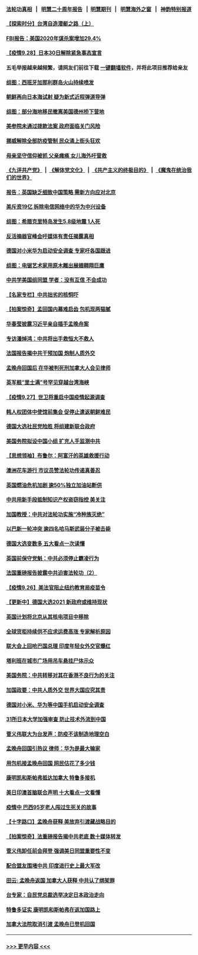 #### [法轮功真相](https://github.com/gfw-breaker/truth/blob/master/README.md?t=0) &nbsp;&nbsp;|&nbsp;&nbsp; [明慧二十周年报告](https://github.com/gfw-breaker/mh-reports/blob/master/README.md?t=0) &nbsp;&nbsp;|&nbsp;&nbsp;[明慧期刊](https://github.com/gfw-breaker/mh-qikan) &nbsp;&nbsp;|&nbsp;&nbsp; [明慧海外之窗](https://github.com/gfw-breaker/mh-news/blob/master/README.md?t=0) &nbsp;&nbsp;|&nbsp;&nbsp; [神韵特别报道](https://github.com/gfw-breaker/mh-news/blob/master/shenyun.md?t=0)
#### [【探索时分】台湾自造潜艇之路（上）](../pages/nsc418/n13265179.md?t=09282051) 
#### [FBI报告：美国2020年谋杀案增加29.4%](../pages/nsc418/n13266084.md?t=09282051) 
#### [【疫情9.28】日本30日解除紧急事态宣言](../pages/nsc418/n13265960.md?t=09282051) 
#### 五毛举报越来越频繁，请网友们前往下载 [一键翻墙软件](https://github.com/gfw-breaker/ssr-accounts)，并将此项目推荐给亲友
#### [组图：西班牙加那利群岛火山持续喷发](../pages/nsc418/n13263816.md?t=09282051) 
#### [朝鲜再向日本海试射 疑为新式近程弹道导弹](../pages/nsc418/n13265882.md?t=09282051) 
#### [组图：部分海地移民撤离美国德州桥下营地](../pages/nsc418/n13263286.md?t=09282051) 
#### [美参院未通过拨款法案 政府面临关门风险](../pages/nsc418/n13265579.md?t=09282051) 
#### [挪威解除全部防疫管制 民众涌上街头狂欢](../pages/nsc418/n13265056.md?t=09282051) 
#### [母亲坚守信仰被抓 父亲瘫痪 女儿海外吁营救](../pages/nsc418/n13263236.md?t=09282051) 
#### [《九评共产党》](https://github.com/begood0513/9ping.md/blob/master/README.md) &nbsp;|&nbsp; [《解体党文化》](../../../../jtdwh.md/blob/master/README.md)  &nbsp;|&nbsp; [《共产主义的终极目的》](../../../../gczydzjmd.md/blob/master/README.md) &nbsp;|&nbsp; [《魔鬼在统治我们的世界》](../../../../mgztzwmdsj.md/blob/master/README.md) 
#### [报告：英国缺乏细致中国策略 需新方向应对北京](../pages/nsc418/n13264867.md?t=09282051) 
#### [美斥资19亿 拆除电信网络中的华为中兴设备](../pages/nsc418/n13264934.md?t=09282051) 
#### [组图：希腊克里特岛发生5.8级地震 1人死](../pages/nsc418/n13264801.md?t=09282051) 
#### [反活摘器官峰会吁媒体有责任揭露真相](../pages/nsc418/n13264475.md?t=09282051) 
#### [德国对小米华为启动安全调查 专家吁各国跟进](../pages/nsc418/n13263961.md?t=09282051) 
#### [组图：电锯艺术家用原木雕出展翅翱翔巨鹰](../pages/nsc418/n13264001.md?t=09282051) 
#### [中共学美国组同盟 学者：没有互信 不会成功](../pages/nsc418/n13264201.md?t=09282051) 
#### [【名家专栏】中共拙劣的核恫吓](../pages/nsc418/n13264061.md?t=09282051) 
#### [【拍案惊奇】孟回国内幕难启齿 包机现两猫腻](../pages/nsc418/n13262864.md?t=09282051) 
#### [华春莹披露习近平亲自插手孟晚舟案](../pages/nsc418/n13264346.md?t=09282051) 
#### [专访潘焯鸿：中共将出手救恒大不救人](../pages/nsc418/n13258842.md?t=09282051) 
#### [法国报告揭中共干预加国 炮制人质外交](../pages/nsc418/n13260810.md?t=09282051) 
#### [孟晚舟回国后 在华被判死刑加拿大人会见律师](../pages/nsc418/n13263462.md?t=09282051) 
#### [英军舰“里士满”号罕见穿越台湾海峡](../pages/nsc418/n13263522.md?t=09282051) 
#### [【疫情9.27】世卫将重启中国疫情起源调查](../pages/nsc418/n13263029.md?t=09282051) 
#### [韩人权团体中使馆前集会 促停止遣返朝鲜难民](../pages/nsc418/n13263289.md?t=09282051) 
#### [德国大选社民党险胜 将组建新联合政府](../pages/nsc418/n13263220.md?t=09282051) 
#### [美国务院拟设中国小组 扩充人手监测中共](../pages/nsc418/n13262807.md?t=09282051) 
#### [【思想领袖】布鲁尔：阿富汗的英雄救援行动](../pages/nsc418/n13219628.md?t=09282051) 
#### [澳洲花车游行 市议员赞法轮功传递真善忍](../pages/nsc418/n13261337.md?t=09282051) 
#### [英国燃油危机加剧 逾50%独立加油站断供](../pages/nsc418/n13262040.md?t=09282051) 
#### [中共用新手段抵制知识产权盗窃指控 美关注](../pages/nsc418/n13262285.md?t=09282051) 
#### [加国教授：中共对法轮功实施“冷种族灭绝”](../pages/nsc418/n13261976.md?t=09282051) 
#### [以巴新一轮冲突 逾四名哈马斯武装分子被击毙](../pages/nsc418/n13261813.md?t=09282051) 
#### [德国大选变数多 五大看点一次读懂](../pages/nsc418/n13261710.md?t=09282051) 
#### [英国前保守党魁：中共必须停止霸凌行为](../pages/nsc418/n13261375.md?t=09282051) 
#### [法国重磅报告披露中共迫害法轮功（2）](../pages/nsc418/n13259760.md?t=09282051) 
#### [【疫情9.26】美法官阻止纽约教育局疫苗令](../pages/nsc418/n13261248.md?t=09282051) 
#### [【更新中】德国大选2021 新政府或维持现状](../pages/nsc418/n13261125.md?t=09282051) 
#### [英国计划将北京从其核电项目中移除](../pages/nsc418/n13260599.md?t=09282051) 
#### [全球货柜持续供不应求运费高涨 专家解析原因](../pages/nsc418/n13258866.md?t=09282051) 
#### [联大会上回呛巴国总理 印度年轻女外交官爆红](../pages/nsc418/n13260560.md?t=09282051) 
#### [塔利班在城市广场用吊车悬挂尸体示众](../pages/nsc418/n13260588.md?t=09282051) 
#### [美国务院：中共转移对其在香港不良行为的关注](../pages/nsc418/n13260372.md?t=09282051) 
#### [加国政要：中共人质外交 世界大国应究其责](../pages/nsc418/n13260480.md?t=09282051) 
#### [德国对小米、华为等中国手机启动安全调查](../pages/nsc418/n13260278.md?t=09282051) 
#### [31所日本大学加强审查 防止技术外流到中国](../pages/nsc418/n13260253.md?t=09282051) 
#### [菅义伟联大为台发声：防疫不该制造地理空白](../pages/nsc418/n13259826.md?t=09282051) 
#### [孟晚舟回国引热议 律师：华为是最大输家](../pages/nsc418/n13260223.md?t=09282051) 
#### [用包机接孟晚舟回国 网民估花了多少钱](../pages/nsc418/n13260228.md?t=09282051) 
#### [康明凯和斯帕弗抵达加拿大 特鲁多接机](../pages/nsc418/n13259947.md?t=09282051) 
#### [美日印澳首脑联合声明 十大看点一文看懂](../pages/nsc418/n13259995.md?t=09282051) 
#### [疫情中 巴西95岁老人闯过生死关的故事](../pages/nsc418/n13258802.md?t=09282051) 
#### [【十字路口】孟晚舟获释 美放弃引渡藏战略目的](../pages/nsc418/n13259836.md?t=09282051) 
#### [【拍案惊奇】法重磅报告揭中共老底 数十媒体转发](../pages/nsc418/n13259312.md?t=09282051) 
#### [菅义伟卸任前会拜登 强调美日同盟重要性不变](../pages/nsc418/n13259599.md?t=09282051) 
#### [配合盟友围堵中共 印度进行史上最大军改](../pages/nsc418/n13259445.md?t=09282051) 
#### [田云: 孟晚舟返国 加拿大人获释 中共认了绑架罪](../pages/nsc418/n13259078.md?t=09282051) 
#### [台专家：自民党总裁选举决定日本政治走向](../pages/nsc418/n13259064.md?t=09282051) 
#### [特鲁多证实 康明凯和斯帕弗在返加国路上](../pages/nsc418/n13259046.md?t=09282051) 
#### [加拿大法院取消引渡 孟晚舟已登机回国](../pages/nsc418/n13258871.md?t=09282051) 

----
#### [ >>> 更早内容 <<< ](../indexes/nsc418-earlier.md)
